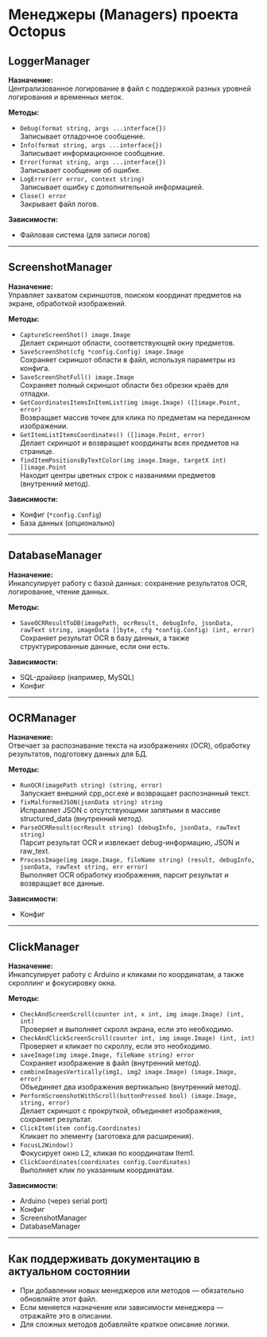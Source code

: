 # Менеджеры (Managers) проекта Octopus

## LoggerManager

**Назначение:**  
Централизованное логирование в файл с поддержкой разных уровней логирования и временных меток.

**Методы:**
- `Debug(format string, args ...interface{})`  
  Записывает отладочное сообщение.
- `Info(format string, args ...interface{})`  
  Записывает информационное сообщение.
- `Error(format string, args ...interface{})`  
  Записывает сообщение об ошибке.
- `LogError(err error, context string)`  
  Записывает ошибку с дополнительной информацией.
- `Close() error`  
  Закрывает файл логов.

**Зависимости:**
- Файловая система (для записи логов)

---

## ScreenshotManager

**Назначение:**  
Управляет захватом скриншотов, поиском координат предметов на экране, обработкой изображений.

**Методы:**
- `CaptureScreenShot() image.Image`  
  Делает скриншот области, соответствующей окну предметов.
- `SaveScreenShot(cfg *config.Config) image.Image`  
  Сохраняет скриншот области в файл, используя параметры из конфига.
- `SaveScreenShotFull() image.Image`  
  Сохраняет полный скриншот области без обрезки краёв для отладки.
- `GetCoordinatesItemsInItemList(img image.Image) ([]image.Point, error)`  
  Возвращает массив точек для клика по предметам на переданном изображении.
- `GetItemListItemsCoordinates() ([]image.Point, error)`  
  Делает скриншот и возвращает координаты всех предметов на странице.
- `findItemPositionsByTextColor(img image.Image, targetX int) []image.Point`  
  Находит центры цветных строк с названиями предметов (внутренний метод).

**Зависимости:**
- Конфиг (`*config.Config`)
- База данных (опционально)

---

## DatabaseManager

**Назначение:**  
Инкапсулирует работу с базой данных: сохранение результатов OCR, логирование, чтение данных.

**Методы:**
- `SaveOCRResultToDB(imagePath, ocrResult, debugInfo, jsonData, rawText string, imageData []byte, cfg *config.Config) (int, error)`  
  Сохраняет результат OCR в базу данных, а также структурированные данные, если они есть.

**Зависимости:**
- SQL-драйвер (например, MySQL)
- Конфиг

---

## OCRManager

**Назначение:**  
Отвечает за распознавание текста на изображениях (OCR), обработку результатов, подготовку данных для БД.

**Методы:**
- `RunOCR(imagePath string) (string, error)`  
  Запускает внешний cpp_ocr.exe и возвращает распознанный текст.
- `fixMalformedJSON(jsonData string) string`  
  Исправляет JSON с отсутствующими запятыми в массиве structured_data (внутренний метод).
- `ParseOCRResult(ocrResult string) (debugInfo, jsonData, rawText string)`  
  Парсит результат OCR и извлекает debug-информацию, JSON и raw_text.
- `ProcessImage(img image.Image, fileName string) (result, debugInfo, jsonData, rawText string, err error)`  
  Выполняет OCR обработку изображения, парсит результат и возвращает все данные.

**Зависимости:**
- Конфиг

---

## ClickManager

**Назначение:**  
Инкапсулирует работу с Arduino и кликами по координатам, а также скроллинг и фокусировку окна.

**Методы:**
- `CheckAndScreenScroll(counter int, x int, img image.Image) (int, int)`  
  Проверяет и выполняет скролл экрана, если это необходимо.
- `CheckAndClickScreenScroll(counter int, img image.Image) (int, int)`  
  Проверяет и кликает по скроллу, если это необходимо.
- `saveImage(img image.Image, fileName string) error`  
  Сохраняет изображение в файл (внутренний метод).
- `combineImagesVertically(img1, img2 image.Image) (image.Image, error)`  
  Объединяет два изображения вертикально (внутренний метод).
- `PerformScreenshotWithScroll(buttonPressed bool) (image.Image, string, error)`  
  Делает скриншот с прокруткой, объединяет изображения, сохраняет результат.
- `ClickItem(item config.Coordinates)`  
  Кликает по элементу (заготовка для расширения).
- `FocusL2Window()`  
  Фокусирует окно L2, кликая по координатам Item1.
- `ClickCoordinates(coordinates config.Coordinates)`  
  Выполняет клик по указанным координатам.

**Зависимости:**
- Arduino (через serial port)
- Конфиг
- ScreenshotManager
- DatabaseManager

---

## Как поддерживать документацию в актуальном состоянии

- При добавлении новых менеджеров или методов — обязательно обновляйте этот файл.
- Если меняется назначение или зависимости менеджера — отражайте это в описании.
- Для сложных методов добавляйте краткое описание логики. 